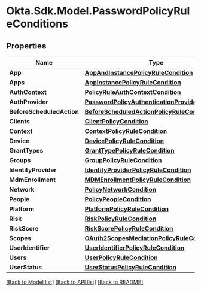 # Okta.Sdk.Model.PasswordPolicyRuleConditions

## Properties

Name | Type | Description | Notes
------------ | ------------- | ------------- | -------------
**App** | [**AppAndInstancePolicyRuleCondition**](AppAndInstancePolicyRuleCondition.md) |  | [optional] 
**Apps** | [**AppInstancePolicyRuleCondition**](AppInstancePolicyRuleCondition.md) |  | [optional] 
**AuthContext** | [**PolicyRuleAuthContextCondition**](PolicyRuleAuthContextCondition.md) |  | [optional] 
**AuthProvider** | [**PasswordPolicyAuthenticationProviderCondition**](PasswordPolicyAuthenticationProviderCondition.md) |  | [optional] 
**BeforeScheduledAction** | [**BeforeScheduledActionPolicyRuleCondition**](BeforeScheduledActionPolicyRuleCondition.md) |  | [optional] 
**Clients** | [**ClientPolicyCondition**](ClientPolicyCondition.md) |  | [optional] 
**Context** | [**ContextPolicyRuleCondition**](ContextPolicyRuleCondition.md) |  | [optional] 
**Device** | [**DevicePolicyRuleCondition**](DevicePolicyRuleCondition.md) |  | [optional] 
**GrantTypes** | [**GrantTypePolicyRuleCondition**](GrantTypePolicyRuleCondition.md) |  | [optional] 
**Groups** | [**GroupPolicyRuleCondition**](GroupPolicyRuleCondition.md) |  | [optional] 
**IdentityProvider** | [**IdentityProviderPolicyRuleCondition**](IdentityProviderPolicyRuleCondition.md) |  | [optional] 
**MdmEnrollment** | [**MDMEnrollmentPolicyRuleCondition**](MDMEnrollmentPolicyRuleCondition.md) |  | [optional] 
**Network** | [**PolicyNetworkCondition**](PolicyNetworkCondition.md) |  | [optional] 
**People** | [**PolicyPeopleCondition**](PolicyPeopleCondition.md) |  | [optional] 
**Platform** | [**PlatformPolicyRuleCondition**](PlatformPolicyRuleCondition.md) |  | [optional] 
**Risk** | [**RiskPolicyRuleCondition**](RiskPolicyRuleCondition.md) |  | [optional] 
**RiskScore** | [**RiskScorePolicyRuleCondition**](RiskScorePolicyRuleCondition.md) |  | [optional] 
**Scopes** | [**OAuth2ScopesMediationPolicyRuleCondition**](OAuth2ScopesMediationPolicyRuleCondition.md) |  | [optional] 
**UserIdentifier** | [**UserIdentifierPolicyRuleCondition**](UserIdentifierPolicyRuleCondition.md) |  | [optional] 
**Users** | [**UserPolicyRuleCondition**](UserPolicyRuleCondition.md) |  | [optional] 
**UserStatus** | [**UserStatusPolicyRuleCondition**](UserStatusPolicyRuleCondition.md) |  | [optional] 

[[Back to Model list]](../README.md#documentation-for-models) [[Back to API list]](../README.md#documentation-for-api-endpoints) [[Back to README]](../README.md)

